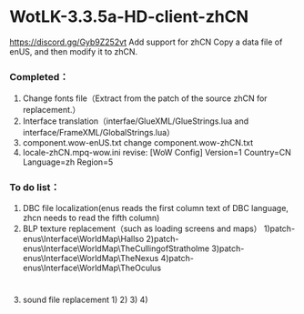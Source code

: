 # WotLK-3.3.5a-HD-client-zhCN
https://discord.gg/Gyb9Z252vt Add support for zhCN
Copy a data file of enUS, and then modify it to zhCN.


### Completed：
  1) Change fonts file（Extract from the patch of the source zhCN for replacement.）
  2) Interface translation（interfae/GlueXML/GlueStrings.lua and interface/FrameXML/GlobalStrings.lua）
  3) component.wow-enUS.txt change component.wow-zhCN.txt
  4) locale-zhCN.mpq-wow.ini revise:
      [WoW Config]
      Version=1
      Country=CN
      Language=zh
      Region=5
  
### To do list：
  1) DBC file localization(enus reads the first column text of DBC language, zhcn needs to read the fifth column)
  2) BLP texture replacement（such as loading screens and maps）
     1)patch-enus\Interface\WorldMap\Hallso
     2)patch-enus\Interface\WorldMap\TheCullingofStratholme
     3)patch-enus\Interface\WorldMap\TheNexus
     4)patch-enus\Interface\WorldMap\TheOculus
     #
     #
     #
     #
     #
     #
  4) sound file replacement
     1)
     2)
     3)
     4)
